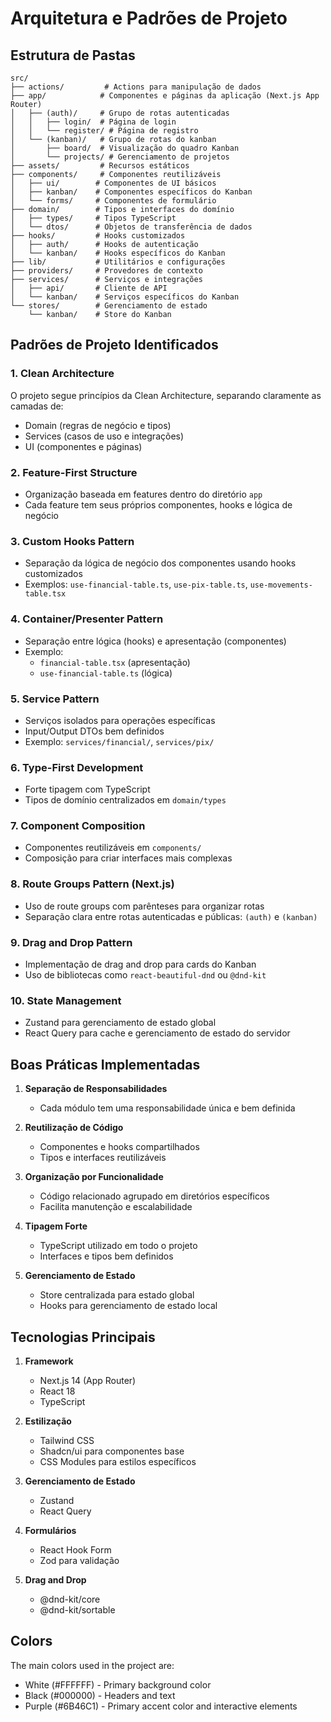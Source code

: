 # Arquitetura e Padrões de Projeto

## Estrutura de Pastas

```
src/
├── actions/         # Actions para manipulação de dados
├── app/            # Componentes e páginas da aplicação (Next.js App Router)
│   ├── (auth)/     # Grupo de rotas autenticadas
│   │   ├── login/  # Página de login
│   │   └── register/ # Página de registro
│   └── (kanban)/   # Grupo de rotas do kanban
│       ├── board/  # Visualização do quadro Kanban
│       └── projects/ # Gerenciamento de projetos
├── assets/         # Recursos estáticos
├── components/     # Componentes reutilizáveis
│   ├── ui/        # Componentes de UI básicos
│   ├── kanban/    # Componentes específicos do Kanban
│   └── forms/     # Componentes de formulário
├── domain/        # Tipos e interfaces do domínio
│   ├── types/     # Tipos TypeScript
│   └── dtos/      # Objetos de transferência de dados
├── hooks/         # Hooks customizados
│   ├── auth/      # Hooks de autenticação
│   └── kanban/    # Hooks específicos do Kanban
├── lib/           # Utilitários e configurações
├── providers/     # Provedores de contexto
├── services/      # Serviços e integrações
│   ├── api/       # Cliente de API
│   └── kanban/    # Serviços específicos do Kanban
└── stores/        # Gerenciamento de estado
    └── kanban/    # Store do Kanban
```

## Padrões de Projeto Identificados

### 1. Clean Architecture
O projeto segue princípios da Clean Architecture, separando claramente as camadas de:
- Domain (regras de negócio e tipos)
- Services (casos de uso e integrações)
- UI (componentes e páginas)

### 2. Feature-First Structure
- Organização baseada em features dentro do diretório `app`
- Cada feature tem seus próprios componentes, hooks e lógica de negócio

### 3. Custom Hooks Pattern
- Separação da lógica de negócio dos componentes usando hooks customizados
- Exemplos: `use-financial-table.ts`, `use-pix-table.ts`, `use-movements-table.tsx`

### 4. Container/Presenter Pattern
- Separação entre lógica (hooks) e apresentação (componentes)
- Exemplo: 
  - `financial-table.tsx` (apresentação)
  - `use-financial-table.ts` (lógica)

### 5. Service Pattern
- Serviços isolados para operações específicas
- Input/Output DTOs bem definidos
- Exemplo: `services/financial/`, `services/pix/`

### 6. Type-First Development
- Forte tipagem com TypeScript
- Tipos de domínio centralizados em `domain/types`

### 7. Component Composition
- Componentes reutilizáveis em `components/`
- Composição para criar interfaces mais complexas

### 8. Route Groups Pattern (Next.js)
- Uso de route groups com parênteses para organizar rotas
- Separação clara entre rotas autenticadas e públicas: `(auth)` e `(kanban)`

### 9. Drag and Drop Pattern
- Implementação de drag and drop para cards do Kanban
- Uso de bibliotecas como `react-beautiful-dnd` ou `@dnd-kit`

### 10. State Management
- Zustand para gerenciamento de estado global
- React Query para cache e gerenciamento de estado do servidor

## Boas Práticas Implementadas

1. **Separação de Responsabilidades**
   - Cada módulo tem uma responsabilidade única e bem definida

2. **Reutilização de Código**
   - Componentes e hooks compartilhados
   - Tipos e interfaces reutilizáveis

3. **Organização por Funcionalidade**
   - Código relacionado agrupado em diretórios específicos
   - Facilita manutenção e escalabilidade

4. **Tipagem Forte**
   - TypeScript utilizado em todo o projeto
   - Interfaces e tipos bem definidos

5. **Gerenciamento de Estado**
   - Store centralizada para estado global
   - Hooks para gerenciamento de estado local

## Tecnologias Principais

1. **Framework**
   - Next.js 14 (App Router)
   - React 18
   - TypeScript

2. **Estilização**
   - Tailwind CSS
   - Shadcn/ui para componentes base
   - CSS Modules para estilos específicos

3. **Gerenciamento de Estado**
   - Zustand
   - React Query

4. **Formulários**
   - React Hook Form
   - Zod para validação

5. **Drag and Drop**
   - @dnd-kit/core
   - @dnd-kit/sortable

## Colors

The main colors used in the project are:

- White (#FFFFFF) - Primary background color
- Black (#000000) - Headers and text
- Purple (#6B46C1) - Primary accent color and interactive elements